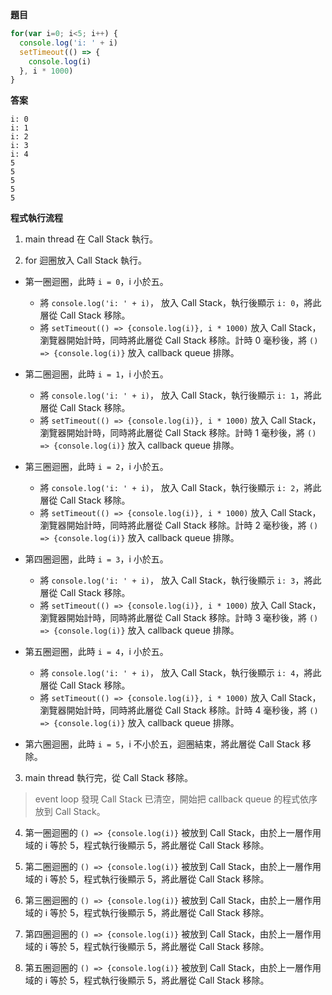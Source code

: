 **題目**
```javascript
for(var i=0; i<5; i++) {
  console.log('i: ' + i)
  setTimeout(() => {
    console.log(i)
  }, i * 1000)
}
```

**答案**
```
i: 0
i: 1
i: 2
i: 3
i: 4
5
5
5
5
5
```

**程式執行流程**
1. main thread 在 Call Stack 執行。

2. for 迴圈放入 Call Stack 執行。

- 第一圈迴圈，此時 `i = 0`，i 小於五。
  - 將 `console.log('i: ' + i)`， 放入 Call Stack，執行後顯示 `i: 0`，將此層從 Call Stack 移除。
  - 將 `setTimeout(() => {console.log(i)}, i * 1000)` 放入 Call Stack，瀏覽器開始計時，同時將此層從 Call Stack 移除。計時 0 毫秒後，將 `() => {console.log(i)}` 放入 callback queue 排隊。

- 第二圈迴圈，此時 `i = 1`，i 小於五。
  - 將 `console.log('i: ' + i)`， 放入 Call Stack，執行後顯示 `i: 1`，將此層從 Call Stack 移除。
  - 將 `setTimeout(() => {console.log(i)}, i * 1000)` 放入 Call Stack，瀏覽器開始計時，同時將此層從 Call Stack 移除。計時 1 毫秒後，將 `() => {console.log(i)}` 放入 callback queue 排隊。

- 第三圈迴圈，此時 `i = 2`，i 小於五。
  - 將 `console.log('i: ' + i)`， 放入 Call Stack，執行後顯示 `i: 2`，將此層從 Call Stack 移除。
  - 將 `setTimeout(() => {console.log(i)}, i * 1000)` 放入 Call Stack，瀏覽器開始計時，同時將此層從 Call Stack 移除。計時 2 毫秒後，將 `() => {console.log(i)}` 放入 callback queue 排隊。

- 第四圈迴圈，此時 `i = 3`，i 小於五。
  - 將 `console.log('i: ' + i)`， 放入 Call Stack，執行後顯示 `i: 3`，將此層從 Call Stack 移除。
  - 將 `setTimeout(() => {console.log(i)}, i * 1000)` 放入 Call Stack，瀏覽器開始計時，同時將此層從 Call Stack 移除。計時 3 毫秒後，將 `() => {console.log(i)}` 放入 callback queue 排隊。

- 第五圈迴圈，此時 `i = 4`，i 小於五。
  - 將 `console.log('i: ' + i)`， 放入 Call Stack，執行後顯示 `i: 4`，將此層從 Call Stack 移除。
  - 將 `setTimeout(() => {console.log(i)}, i * 1000)` 放入 Call Stack，瀏覽器開始計時，同時將此層從 Call Stack 移除。計時 4 毫秒後，將 `() => {console.log(i)}` 放入 callback queue 排隊。
  
- 第六圈迴圈，此時 `i = 5`，i 不小於五，迴圈結束，將此層從 Call Stack 移除。

3. main thread 執行完，從 Call Stack 移除。

> event loop 發現 Call Stack 已清空，開始把 callback queue 的程式依序放到 Call Stack。

4. 第一圈迴圈的 `() => {console.log(i)}` 被放到 Call Stack，由於上一層作用域的 i 等於 5，程式執行後顯示 5，將此層從 Call Stack 移除。

5. 第二圈迴圈的 `() => {console.log(i)}` 被放到 Call Stack，由於上一層作用域的 i 等於 5，程式執行後顯示 5，將此層從 Call Stack 移除。

6. 第三圈迴圈的 `() => {console.log(i)}` 被放到 Call Stack，由於上一層作用域的 i 等於 5，程式執行後顯示 5，將此層從 Call Stack 移除。

7. 第四圈迴圈的 `() => {console.log(i)}` 被放到 Call Stack，由於上一層作用域的 i 等於 5，程式執行後顯示 5，將此層從 Call Stack 移除。

8. 第五圈迴圈的 `() => {console.log(i)}` 被放到 Call Stack，由於上一層作用域的 i 等於 5，程式執行後顯示 5，將此層從 Call Stack 移除。
